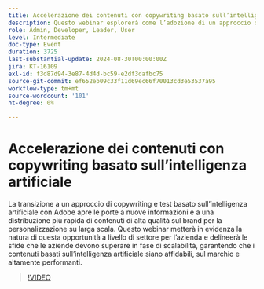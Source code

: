 ```yaml
---
title: Accelerazione dei contenuti con copywriting basato sull’intelligenza artificiale
description: Questo webinar esplorerà come l’adozione di un approccio di copywriting e test basato sull’intelligenza artificiale con Adobe possa migliorare la personalizzazione dei contenuti su larga scala, affrontando al contempo le sfide legate al mantenimento della fiducia, della coerenza del brand e delle prestazioni.
role: Admin, Developer, Leader, User
level: Intermediate
doc-type: Event
duration: 3725
last-substantial-update: 2024-08-30T00:00:00Z
jira: KT-16109
exl-id: f3d87d94-3e87-4d4d-bc59-e2df3dafbc75
source-git-commit: ef652eb09c33f11d69ec66f70013cd3e53537a95
workflow-type: tm+mt
source-wordcount: '101'
ht-degree: 0%

---
```


# Accelerazione dei contenuti con copywriting basato sull’intelligenza artificiale

La transizione a un approccio di copywriting e test basato sull’intelligenza artificiale con Adobe apre le porte a nuove informazioni e a una distribuzione più rapida di contenuti di alta qualità sul brand per la personalizzazione su larga scala. Questo webinar metterà in evidenza la natura di questa opportunità a livello di settore per l’azienda e delineerà le sfide che le aziende devono superare in fase di scalabilità, garantendo che i contenuti basati sull’intelligenza artificiale siano affidabili, sul marchio e altamente performanti.

>[!VIDEO](https://video.tv.adobe.com/v/3433223/?learn=on)
